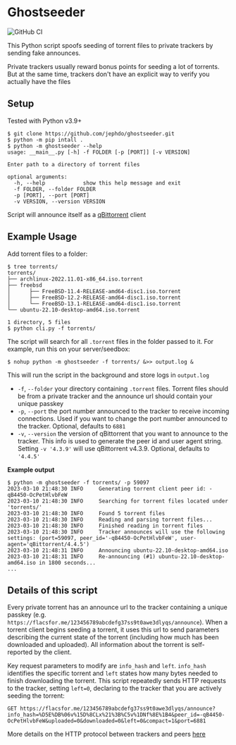 # Ghostseeder 
![GitHub CI](https://github.com/jephdo/ghostseeder/actions/workflows/test.yml/badge.svg)

This Python script spoofs seeding of torrent files to private trackers
by sending fake announces. 

Private trackers usually reward bonus points for seeding a lot of torrents. But 
at the same time, trackers don't have an explicit way to verify you actually have the files

## Setup 

Tested with Python v3.9+
```
$ git clone https://github.com/jephdo/ghostseeder.git
$ python -m pip intall .
$ python -m ghostseeder --help
usage: __main__.py [-h] -f FOLDER [-p [PORT]] [-v VERSION]

Enter path to a directory of torrent files

optional arguments:
  -h, --help            show this help message and exit
  -f FOLDER, --folder FOLDER
  -p [PORT], --port [PORT]
  -v VERSION, --version VERSION
```
  
Script will announce itself as a [qBittorrent](https://github.com/qbittorrent/qBittorrent) client

## Example Usage
Add torrent files to a folder:
```
$ tree torrents/
torrents/
├── archlinux-2022.11.01-x86_64.iso.torrent
├── freebsd
│      ├── FreeBSD-11.4-RELEASE-amd64-disc1.iso.torrent
│      ├── FreeBSD-12.2-RELEASE-amd64-disc1.iso.torrent
│      └── FreeBSD-13.1-RELEASE-amd64-disc1.iso.torrent
└── ubuntu-22.10-desktop-amd64.iso.torrent

1 directory, 5 files
$ python cli.py -f torrents/
```

The script will search for all `.torrent` files in the folder passed to it. For example, run this on your server/seedbox:

```
$ nohup python -m ghostseeder -f torrents/ &>> output.log &
```

This will run the script in the background and store logs in `output.log`

* `-f`, `--folder` your directory containing `.torrent` files. Torrent files should be from a private tracker and the announce url should contain your unique passkey
* `-p`, `--port` the port number announced to the tracker to receive incoming connections. Used if you want to change the port number announced to the tracker. Optional, defaults to `6881`
* `-v`, `--version` the version of qBittorrent that you want to announce to the tracker. This info is used to generate the peer id and user agent string. Setting `-v '4.3.9'` will use qBittorrent v4.3.9. Optional, defaults to  `'4.4.5'`


**Example output**
```
$ python -m ghostseeder -f torrents/ -p 59097
2023-03-10 21:48:30 INFO     Generating torrent client peer id: -qB4450-OcPetHlvbFeW
2023-03-10 21:48:30 INFO     Searching for torrent files located under 'torrents/'
2023-03-10 21:48:30 INFO     Found 5 torrent files
2023-03-10 21:48:30 INFO     Reading and parsing torrent files...
2023-03-10 21:48:30 INFO     Finished reading in torrent files
2023-03-10 21:48:30 INFO     Tracker announces will use the following settings: (port=59097, peer_id='-qB4450-OcPetHlvbFeW', user-agent='qBittorrent/4.4.5')
2023-03-10 21:48:31 INFO     Announcing ubuntu-22.10-desktop-amd64.iso 
2023-03-10 21:48:31 INFO     Re-announcing (#1) ubuntu-22.10-desktop-amd64.iso in 1800 seconds...
...
```

## Details of this script

Every private torrent has an announce url to the tracker containing a unique passkey (e.g. `https://flacsfor.me/123456789abcdefg37ss9t0awe3dlyqs/announce`). When a torrent client begins seeding a torrent, it uses this url to send parameters describing the current state of the torrent (including how much has been downloaded and uploaded). All information about the torrent is self-reported by the client.

Key request parameters to modify are `info_hash` and `left`. `info_hash` identifies the specific torrent and `left` states how many bytes needed to finish downloading the torrent. This script repeatedly sends HTTP requests to the tracker, setting `left=0`, declaring to the tracker that you are actively seeding the torrent:
```
GET https://flacsfor.me/123456789abcdefg37ss9t0awe3dlyqs/announce?info_hash=%D5E%DB%06v%15D%8CLx%21%3B%C5v%1DNf%8E%1B4&peer_id=-qB4450-OcPetHlvbFeW&uploaded=0&downloaded=0&left=0&compact=1&port=6881
```

More details on the HTTP protocol between trackers and peers [here](https://wiki.theory.org/BitTorrentSpecification#Tracker_HTTP.2FHTTPS_Protocol) 
